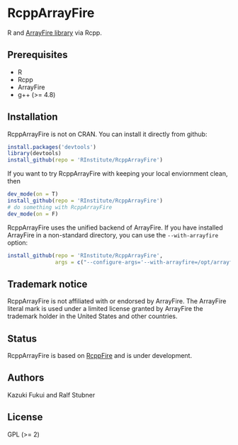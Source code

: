 # RcppArrayFire

R and [ArrayFire library](http://www.arrayfire.com/) via Rcpp. 

## Prerequisites

- R
- Rcpp
- ArrayFire
- g++ (>= 4.8)

## Installation

RcppArrayFire is not on CRAN. You can install it directly from github:

```R
install.packages('devtools')
library(devtools)
install_github(repo = 'RInstitute/RcppArrayFire')
```
If you want to try RcppArrayFire with keeping your
local enviornment clean, then
```R
dev_mode(on = T)
install_github(repo = 'RInstitute/RcppArrayFire')
# do something with RcppArrayFire
dev_mode(on = F)
```
RcppArrayFire uses the unified backend of ArrayFire. If you have
installed ArrayFire in a non-standard directory, you can use the
`--with-arrayfire` option:
```R
install_github(repo = 'RInstitute/RcppArrayFire',
               args = c("--configure-args='--with-arrayfire=/opt/arrayfire-3'"))
```

## Trademark notice

RcppArrayFire is not affiliated with or endorsed by ArrayFire. The
ArrayFire literal mark is used under a limited license granted by
ArrayFire the trademark holder in the United States and other countries.

## Status
RcppArrayFire is based on [RcppFire](https://github.com/kafku/RcppFire) and is under development.

## Authors

Kazuki Fukui and Ralf Stubner

## License

GPL (>= 2)
